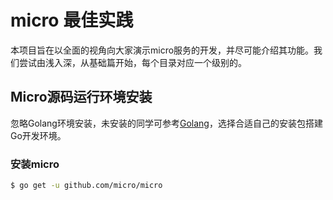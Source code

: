 # micro 最佳实践

本项目旨在以全面的视角向大家演示micro服务的开发，并尽可能介绍其功能。我们尝试由浅入深，从基础篇开始，每个目录对应一个级别的。



## Micro源码运行环境安装

忽略Golang环境安装，未安装的同学可参考[Golang][golang-cn]，选择合适自己的安装包搭建Go开发环境。

### 安装micro

```bash
$ go get -u github.com/micro/micro
```


[golang-cn]: https://golang.google.cn/